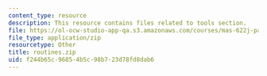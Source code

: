 ```yaml
---
content_type: resource
description: This resource contains files related to tools section.
file: https://ol-ocw-studio-app-qa.s3.amazonaws.com/courses/mas-622j-pattern-recognition-and-analysis-fall-2006/f244b65c96854b5c98b723d78fd8dab6_routines.zip
file_type: application/zip
resourcetype: Other
title: routines.zip
uid: f244b65c-9685-4b5c-98b7-23d78fd8dab6
---
```

